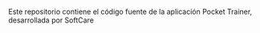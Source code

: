 Este repositorio contiene el código fuente de la aplicación Pocket Trainer, desarrollada por SoftCare
